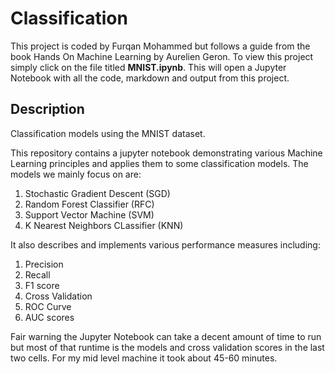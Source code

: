 # Classification

This project is coded by Furqan Mohammed but follows a guide from the book Hands On Machine Learning by Aurelien Geron.
To view this project simply click on the file titled **MNIST.ipynb**. This will open a Jupyter Notebook with all the code, markdown and output from this project.


## Description
Classification models using the MNIST dataset.

This repository contains a jupyter notebook demonstrating various Machine Learning principles and applies them to some classification models.
The models we mainly focus on are:
  1. Stochastic Gradient Descent (SGD)
  2. Random Forest Classifier (RFC)
  3. Support Vector Machine (SVM)
  4. K Nearest Neighbors CLassifier (KNN)

It also describes and implements various performance measures including:
  1. Precision
  2. Recall
  3. F1 score
  4. Cross Validation
  5. ROC Curve
  6. AUC scores

Fair warning the Jupyter Notebook can take a decent amount of time to run but most of that runtime is the models and cross validation scores in the last two cells. For my mid level machine it took about 45-60 minutes.
